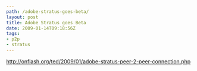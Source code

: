 ```yaml
---
path: /adobe-stratus-goes-beta/
layout: post
title: Adobe Stratus goes Beta
date: 2009-01-14T09:18:56Z
tags:
- p2p
- stratus
---
```


<p><a href="http://onflash.org/ted/2009/01/adobe-stratus-peer-2-peer-connection.php">http://onflash.org/ted/2009/01/adobe-stratus-peer-2-peer-connection.php</a></p>